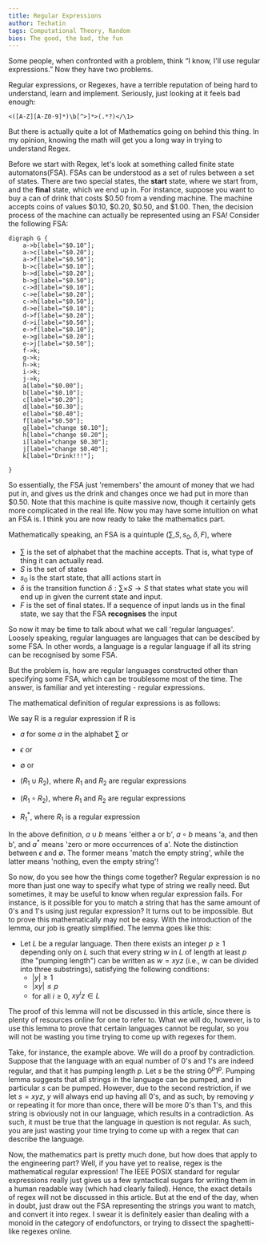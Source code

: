 ```yaml
---
title: Regular Expressions
author: Techatin
tags: Computational Theory, Random
bios: The good, the bad, the fun
---
```


Some people, when confronted with a problem, think
“I know, I'll use regular expressions.” Now they have two problems.

<!--more-->

Regular expressions, or Regexes, have a terrible reputation of being hard to understand, learn and implement. Seriously, just looking at it feels bad enough:

    <([A-Z][A-Z0-9]*)\b[^>]*>(.*?)</\1>

But there is actually quite a lot of Mathematics going on behind this thing. In my opinion, knowing the math will get you a long way in trying to understand Regex.

Before we start with Regex, let's look at something called finite state automatons(FSA). FSAs can be understood as a set of rules between a set of states. There are two special states, the **start** state, where we start from, and the **final** state, which we end up in. For instance, suppose you want to buy a can of drink that costs \$0.50 from a vending machine. The machine accepts coins of values \$0.10, \$0.20, \$0.50, and \$1.00. Then, the decision process of the machine can actually be represented using an FSA! Consider the following FSA:

```{lang="dot"}
digraph G {
    a->b[label="$0.10"];
    a->c[label="$0.20"];
    a->f[label="$0.50"];
    b->c[label="$0.10"];
    b->d[label="$0.20"];
    b->g[label="$0.50"];
    c->d[label="$0.10"];
    c->e[label="$0.20"];
    c->h[label="$0.50"];
    d->e[label="$0.10"];
    d->f[label="$0.20"];
    d->i[label="$0.50"];
    e->f[label="$0.10"];
    e->g[label="$0.20"];
    e->j[label="$0.50"];
    f->k;
    g->k;
    h->k;
    i->k;
    j->k;
    a[label="$0.00"];
    b[label="$0.10"];
    c[label="$0.20"];
    d[label="$0.30"];
    e[label="$0.40"];
    f[label="$0.50"];
    g[label="change $0.10"];
    h[label="change $0.20"];
    i[label="change $0.30"];
    j[label="change $0.40"];
    k[label="Drink!!!"];

}
```

So essentially, the FSA just 'remembers' the amount of money that we had put in, and gives us the drink and changes once we had put in more than \$0.50. Note that this machine is quite massive now, though it certainly gets more complicated in the real life. Now you may have some intuition on what an FSA is. I think you are now ready to take the mathematics part.

Mathematically speaking, an FSA is a quintuple $(\sum, S, s_0, \delta, F)$, where

- $\sum$ is the set of alphabet that the machine accepts. That is, what type of thing it can actually read.
- $S$ is the set of states
- $s_0$ is the start state, that alll actions start in
- $\delta$ is the transition function $\delta: \sum \times S \rightarrow S$ that states what state you will end up in given the current state and input.
- $F$ is the set of final states. If a sequence of input lands us in the final state, we say that the FSA **recognises** the input

So now it may be time to talk about what we call 'regular languages'. Loosely speaking, regular languages are languages that can be descibed by some FSA. In other words, a language is a regular language if all its string can be recognised by some FSA.

But the problem is, how are regular languages constructed other than specifying some FSA, which can be troublesome most of the time. The answer, is familiar and yet interesting - regular expressions.

The mathematical definition of regular expressions is as follows:

We say R is a regular expression if R is

- $a$ for some $a$ in the alphabet $\sum$ or

- $\epsilon$ or

- $\emptyset$ or

- $(R_1 \cup R_2)$, where $R_1$ and $R_2$ are regular expressions

- $(R_1 \circ R_2)$, where $R_1$ and $R_2$ are regular expressions

- $R_1^*$, where $R_1$ is a regular expression


In the above definition, $a \cup b$ means 'either a or b', $a \circ b$ means 'a, and then b', and $a^*$ means 'zero or more occurrences of a'. Note the distinction between $\epsilon$ and $\emptyset$. The former means 'match the empty string', while the latter means 'nothing, even the empty string'!

So now, do you see how the things come together? Regular expression is no more than just one way to specify what type of string we really need. But sometimes, it may be useful to know when regular expression fails. For instance, is it possible for you to match a string that has the same amount of 0's and 1's using just regular expression? It turns out to be impossible. But to prove this mathematically may not be easy. With the introduction of the lemma, our job is greatly simplified. The lemma goes like this:

- Let $L$ be a regular language. Then there exists an integer $p \geq 1$ depending only on $L$ such that every string $w$ in $L$ of length at least $p$ (the "pumping length") can be written as $w = xyz$ (i.e., w can be divided into three substrings), satisfying the following conditions:
    - $|y| \geq 1$
    - $|xy| \leq p$
    - for all $i \geq 0$, $xy^iz \in L$

The proof of this lemma will not be discussed in this article, since there is plenty of resources online for one to refer to. What we will do, however, is to use this lemma to prove that certain languages cannot be regular, so you will not be wasting you time trying to come up with regexes for them.

Take, for instance, the example above. We will do a proof by contradiction. Suppose that the language with an equal number of 0's and 1's are indeed regular, and that it has pumping length $p$. Let $s$ be the string $0^p1^p$. Pumping lemma suggests that all strings in the language can be pumped, and in particular $s$ can be pumped. However, due to the second restriction, if we let $s=xyz$, $y$ will always end up having all 0's, and as such, by removing $y$ or repeating it for more than once, there will be more 0's than 1's, and this string is obviously not in our language, which results in a contradiction. As such, it must be true that the language in question is not regular. As such, you are just wasting your time trying to come up with a regex that can describe the language.

Now, the mathematics part is pretty much done, but how does that apply to the engineering part? Well, if you have yet to realise, regex is the mathematical regular expression! The IEEE POSIX standard for regular expressions really just gives us a few syntactical sugars for writing them in a human readable way (which had clearly failed). Hence, the exact details of regex will not be discussed in this article. But at the end of the day, when in doubt, just draw out the FSA representing the strings you want to match, and convert it into regex. I swear it is definitely easier than dealing with a monoid in the category of endofunctors, or trying to dissect the spaghetti-like regexes online.
